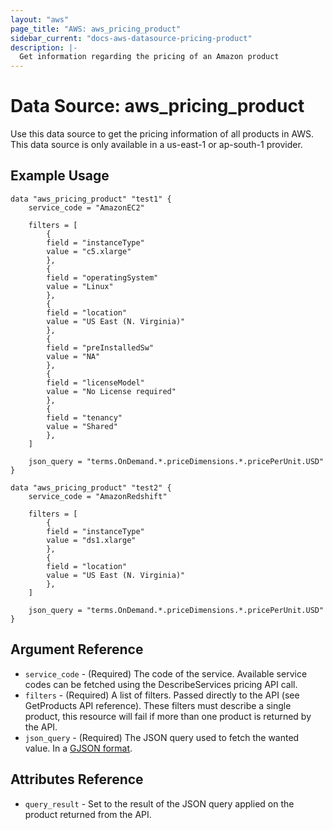 ```yaml
---
layout: "aws"
page_title: "AWS: aws_pricing_product"
sidebar_current: "docs-aws-datasource-pricing-product"
description: |-
  Get information regarding the pricing of an Amazon product
---
```


# Data Source: aws_pricing_product

Use this data source to get the pricing information of all products in AWS.
This data source is only available in a us-east-1 or ap-south-1 provider.

## Example Usage

```hcl
data "aws_pricing_product" "test1" {
    service_code = "AmazonEC2"
    
    filters = [
        {
        field = "instanceType"
        value = "c5.xlarge"
        },
        {
        field = "operatingSystem"
        value = "Linux"
        },
        {
        field = "location"
        value = "US East (N. Virginia)"
        },
        {
        field = "preInstalledSw"
        value = "NA"
        },
        {
        field = "licenseModel"
        value = "No License required"
        },
        {
        field = "tenancy"
        value = "Shared"
        },
    ]
    
    json_query = "terms.OnDemand.*.priceDimensions.*.pricePerUnit.USD"
}

data "aws_pricing_product" "test2" {
    service_code = "AmazonRedshift"
    
    filters = [
        {
        field = "instanceType"
        value = "ds1.xlarge"
        },
        {
        field = "location"
        value = "US East (N. Virginia)"
        },
    ]
    
    json_query = "terms.OnDemand.*.priceDimensions.*.pricePerUnit.USD"
}
```

## Argument Reference

 * `service_code` - (Required) The code of the service. Available service codes can be fetched using the DescribeServices pricing API call.
 * `filters` - (Required) A list of filters. Passed directly to the API (see GetProducts API reference). These filters must describe a single product, this resource will fail if more than one product is returned by the API.
 * `json_query` - (Required) The JSON query used to fetch the wanted value. In a [GJSON format](https://github.com/tidwall/gjson).

## Attributes Reference

 * `query_result` - Set to the result of the JSON query applied on the product returned from the API.
